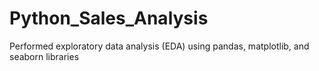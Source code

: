 # Python_Sales_Analysis
Performed exploratory data analysis (EDA) using pandas, matplotlib, and seaborn libraries
